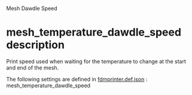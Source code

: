 
# 
Mesh Dawdle Speed


# mesh_temperature_dawdle_speed description
Print speed used when waiting for the temperature to change at the start and end of the mesh.

The following settings are defined in [fdmprinter.def.json](https://github.com/smartavionics/Cura/blob/mb-master/resources/definitions/fdmprinter.def.json) : mesh_temperature_dawdle_speed